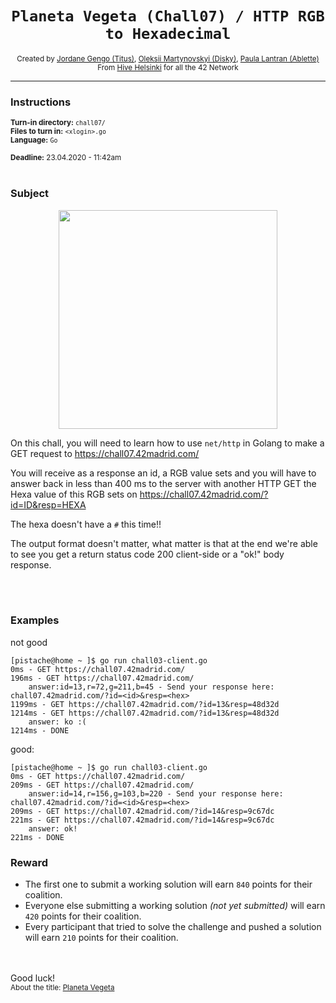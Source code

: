 <h1 align="center"><code>Planeta Vegeta (Chall07) / HTTP RGB to Hexadecimal</code></h1>

<div align="center">
  <sub>Created by <a href="https://github.com/jgengo">Jordane Gengo (Titus)</a>, <a href="">Oleksii Martynovskyi (Disky)</a>, <a href="">Paula Lantran (Ablette)</a></sub>
</div>
<div align="center">
  <sub>From <a href="https://hive.fi">Hive Helsinki</a> for all the 42 Network</sub>
</div>

---

### Instructions

<sub>**Turn-in directory:** `chall07/`</sub><br />
<sub>**Files to turn in:** `<xlogin>.go`</sub><br />
<sub>**Language:** `Go`</sub>

<sub>**Deadline:** 23.04.2020 - 11:42am</sub>
<br /><br />
### Subject

<p align="center">
  <img width="350" height="350" src="https://boxopix.fr/hive/golang.png">
</p>

On this chall, you will need to learn how to use `net/http` in Golang to make a GET request to https://chall07.42madrid.com/ 

You will receive as a response an id, a RGB value sets and you will have to answer back in less than 400 ms to the server with another HTTP GET the Hexa value of this RGB sets on https://chall07.42madrid.com/?id=ID&resp=HEXA 

The hexa doesn't have a `#` this time!!

The output format doesn't matter, what matter is that at the end we're able to see you get a return status code 200 client-side or a "ok!" body response.

<br /><br />
### Examples

not good
```
[pistache@home ~ ]$ go run chall03-client.go
0ms - GET https://chall07.42madrid.com/
196ms - GET https://chall07.42madrid.com/
	answer:id=13,r=72,g=211,b=45 - Send your response here: chall07.42madrid.com/?id=<id>&resp=<hex>
1199ms - GET https://chall07.42madrid.com/?id=13&resp=48d32d
1214ms - GET https://chall07.42madrid.com/?id=13&resp=48d32d
	answer: ko :(
1214ms - DONE
```
good:
```
[pistache@home ~ ]$ go run chall03-client.go
0ms - GET https://chall07.42madrid.com/
209ms - GET https://chall07.42madrid.com/
	answer:id=14,r=156,g=103,b=220 - Send your response here: chall07.42madrid.com/?id=<id>&resp=<hex>
209ms - GET https://chall07.42madrid.com/?id=14&resp=9c67dc
221ms - GET https://chall07.42madrid.com/?id=14&resp=9c67dc
	answer: ok!
221ms - DONE
```

### Reward

 - The first one to submit a working solution will earn `840` points for their coalition.
 - Everyone else submitting a working solution *(not yet submitted)* will earn `420` points for their coalition.
 - Every participant that tried to solve the challenge and pushed a solution will earn `210` points for their coalition.
 
<br /><br />
Good luck!
<br />
<sub>About the title: <a href="https://dragonball.fandom.com/es/wiki/Planeta_Vegeta">Planeta Vegeta</a></sub>
